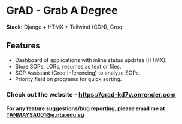 
# GrAD - Grab A Degree

**Stack:** Django + HTMX + Tailwind (CDN), Groq.

## Features
- Dashboard of applications with inline status updates (HTMX).
- Store SOPs, LORs, resumes as text or files.
- SOP Assistant (Groq Inferencing) to analyze SOPs.
- Priority field on programs for quick sorting.

### Check out the website - https://grad-kd7v.onrender.com

#### For any feature suggestions/bug reporting, please email me at TANMAYSA001@e.ntu.edu.sg
